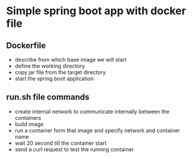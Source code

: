 # Simple spring boot app with docker file

## Dockerfile

- describe from which base image we will start
- define the working directory
- copy jar file from the target directory
- start the spring boot application

## run.sh file commands
- create internal network to communicate internally between the containers
- build image
- run a container form that image and specify network and container name 
- wait 20 second till the container start
- send a curl request to test the running container
